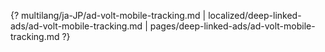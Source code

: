 {? multilang/ja-JP/ad-volt-mobile-tracking.md | localized/deep-linked-ads/ad-volt-mobile-tracking.md | pages/deep-linked-ads/ad-volt-mobile-tracking.md ?}
